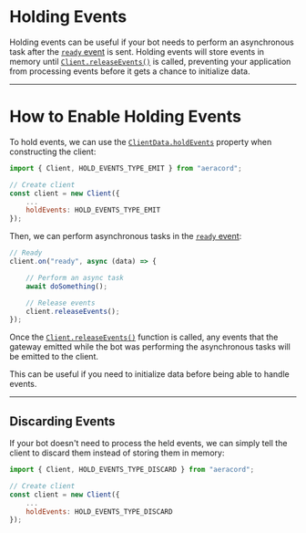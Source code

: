 # Holding Events

Holding events can be useful if your bot needs to perform an asynchronous task after the [`ready` event](https://aeracord.apixel.me/docs/classes/Client#ready) is sent. Holding events will store events in memory until [`Client.releaseEvents()`](https://aeracord.apixel.me/docs/classes/Client#releaseEvents) is called, preventing your application from processing events before it gets a chance to initialize data.

---

# How to Enable Holding Events

To hold events, we can use the [`ClientData.holdEvents`](https://aeracord.apixel.me/docs/interfaces/ClientData#holdEvents) property when constructing the client:

```js
import { Client, HOLD_EVENTS_TYPE_EMIT } from "aeracord";

// Create client
const client = new Client({
    ...
    holdEvents: HOLD_EVENTS_TYPE_EMIT
});
```

Then, we can perform asynchronous tasks in the [`ready` event](https://aeracord.apixel.me/docs/classes/Client#ready):

```js
// Ready
client.on("ready", async (data) => {

    // Perform an async task
    await doSomething();

    // Release events
    client.releaseEvents();
});
```

Once the [`Client.releaseEvents()`](https://aeracord.apixel.me/docs/classes/Client#releaseEvents) function is called, any events that the gateway emitted while the bot was performing the asynchronous tasks will be emitted to the client.

This can be useful if you need to initialize data before being able to handle events.

---

## Discarding Events

If your bot doesn't need to process the held events, we can simply tell the client to discard them instead of storing them in memory:

```js
import { Client, HOLD_EVENTS_TYPE_DISCARD } from "aeracord";

// Create client
const client = new Client({
    ...
    holdEvents: HOLD_EVENTS_TYPE_DISCARD
});
```
